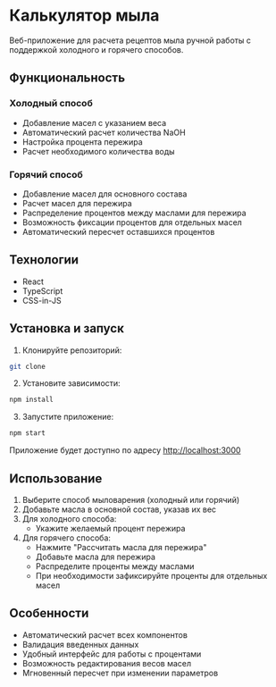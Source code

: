 # Калькулятор мыла

Веб-приложение для расчета рецептов мыла ручной работы с поддержкой холодного и горячего способов.

## Функциональность

### Холодный способ
- Добавление масел с указанием веса
- Автоматический расчет количества NaOH
- Настройка процента пережира
- Расчет необходимого количества воды

### Горячий способ
- Добавление масел для основного состава
- Расчет масел для пережира
- Распределение процентов между маслами для пережира
- Возможность фиксации процентов для отдельных масел
- Автоматический пересчет оставшихся процентов

## Технологии

- React
- TypeScript
- CSS-in-JS

## Установка и запуск

1. Клонируйте репозиторий:
```bash
git clone
```

2. Установите зависимости:
```bash
npm install
```

3. Запустите приложение:
```bash
npm start
```

Приложение будет доступно по адресу [http://localhost:3000](http://localhost:3000)

## Использование

1. Выберите способ мыловарения (холодный или горячий)
2. Добавьте масла в основной состав, указав их вес
3. Для холодного способа:
   - Укажите желаемый процент пережира
4. Для горячего способа:
   - Нажмите "Рассчитать масла для пережира"
   - Добавьте масла для пережира
   - Распределите проценты между маслами
   - При необходимости зафиксируйте проценты для отдельных масел

## Особенности

- Автоматический расчет всех компонентов
- Валидация введенных данных
- Удобный интерфейс для работы с процентами
- Возможность редактирования весов масел
- Мгновенный пересчет при изменении параметров
